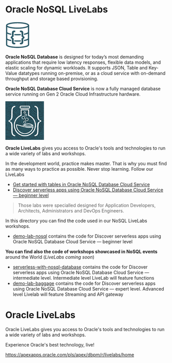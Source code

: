 #  Oracle NoSQL LiveLabs

![This is an image](NoSQL-Database.png)

**Oracle NoSQL Database** is designed for today’s most demanding applications that 
require low latency responses, flexible data models, and elastic scaling for dynamic workloads. 
It supports JSON, Table and Key-Value datatypes running on-premise, or as a cloud 
service with on-demand throughput and storage based provisioning.

**Oracle NoSQL Database Cloud Service** is now a fully managed database service running 
on Gen 2 Oracle Cloud Infrastructure hardware.

![This is an image](LiveLabs.png)

**Oracle LiveLabs** gives you access to Oracle's tools and technologies to run 
a wide variety of labs and workshops.

In the development world, practice makes master. That is why you must find as many 
ways to practice as possible. Never stop learning. Follow our LiveLabs

* [Get started with tables in Oracle NoSQL Database Cloud Service](https://apexapps.oracle.com/pls/apex/dbpm/r/livelabs/view-workshop?p180_id=642)
* [Discover serverless apps using Oracle NoSQL Database Cloud Service — beginner level](https://bit.ly/dbwlab23)

> Those labs were specialled designed for Application Developers, Architects, Administrators
> and DevOps Engineers.


In this directory you can find the code used in our NoSQL LiveLabs workshops.
* [demo-lab-nosql](./demo-lab-nosql) contains the code for Discover serverless apps using Oracle NoSQL Database Cloud Service — beginner level

**You can find also the code of workshops showcased in NoSQL events** around the World (*LiveLabs coming soon*)
* [serverless-with-nosql-database](./serverless-with-nosql-database) contains the code for Discover serverless apps using 
Oracle NoSQL Database Cloud Service — intermediate level. Intermediate level LiveLab will feature functions
* [demo-lab-baggage](./demo-lab-baggage) contains the code for Discover serverless apps using Oracle NoSQL Database Cloud Service — expert level.
Advanced level Livelab will feature Streaming and API gateway

#   Oracle LiveLabs 

Oracle LiveLabs gives you access to Oracle's tools and technologies to run a wide variety of labs and workshops.

Experience Oracle's best technology, live!

https://apexapps.oracle.com/pls/apex/dbpm/r/livelabs/home

